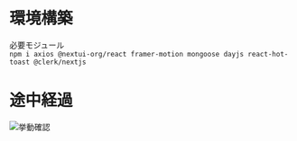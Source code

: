 # 環境構築

必要モジュール  
`npm i axios @nextui-org/react framer-motion mongoose dayjs react-hot-toast @clerk/nextjs`

# 途中経過
![挙動確認](README用.gif)

